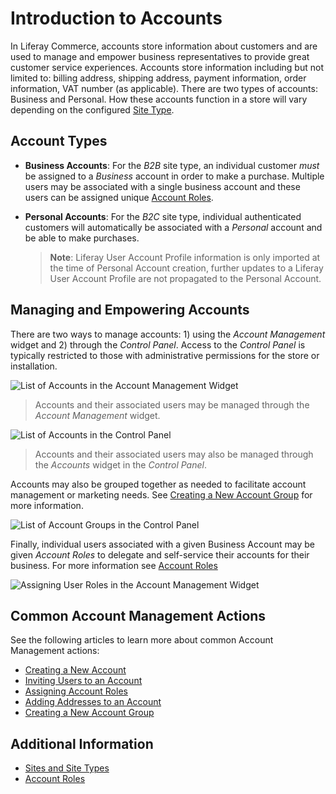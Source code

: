 # Introduction to Accounts

In Liferay Commerce, accounts store information about customers and are used to manage and empower business representatives to provide great customer service experiences. Accounts store information including but not limited to: billing address, shipping address, payment information, order information, VAT number (as applicable). There are two types of accounts: Business and Personal. How these accounts function in a store will vary depending on the configured [Site Type](../../../getting-started/site-management-basics/sites-and-site-types/README.md).

## Account Types

* **Business Accounts**: For the _B2B_ site type, an individual customer _must_ be assigned to a _Business_ account in order to make a purchase. Multiple users may be associated with a single business account and these users can be assigned unique [Account Roles](../account-roles/README.md).

* **Personal Accounts**: For the _B2C_ site type, individual authenticated customers will automatically be associated with a _Personal_ account and be able to make purchases.

  >**Note**: Liferay User Account Profile information is only imported at the time of Personal Account creation, further updates to a Liferay User Account Profile are not propagated to the Personal Account.

## Managing and Empowering Accounts

There are two ways to manage accounts: 1) using the _Account Management_ widget and 2) through the _Control Panel_. Access to the _Control Panel_ is typically restricted to those with administrative permissions for the store or installation.

![List of Accounts in the Account Management Widget](./images/04.png)

> Accounts and their associated users may be managed through the _Account Management_ widget.

![List of Accounts in the Control Panel](./images/01.png)

> Accounts and their associated users may also be managed through the _Accounts_ widget in the _Control Panel_.

Accounts may also be grouped together as needed to facilitate account management or marketing needs. See [Creating a New Account Group](../creating-a-new-account-group/README.md) for more information.

![List of Account Groups in the Control Panel](./images/02.png)

Finally, individual users associated with a given Business Account may be given _Account Roles_ to delegate and self-service their accounts for their business. For more information see [Account Roles](../account-roles/README.md)

![Assigning User Roles in the Account Management Widget](./images/03.png)

## Common Account Management Actions

See the following articles to learn more about common Account Management actions:

* [Creating a New Account](../creating-a-new-account/README.md)
* [Inviting Users to an Account](../inviting-users-to-an-account/README.md)
* [Assigning Account Roles](../assigning-account-roles/README.md)
* [Adding Addresses to an Account](../adding-addresses-to-an-account/README.md)
* [Creating a New Account Group](../creating-a-new-account-group/README.md)

## Additional Information

* [Sites and Site Types](../../../getting-started/site-management-basics/sites-and-site-types/README.md)
* [Account Roles](../account-roles/README.md)
